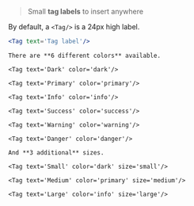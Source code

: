 > Small **tag labels** to insert anywhere


By default, a `<Tag/>` is a 24px high label.


```jsx
<Tag text='Tag label'/>
```


```hint|span-3,neutral
There are **6 different colors** available.
```

```jsx|span-3
<Tag text='Dark' color='dark'/>
```

```jsx|span-3
<Tag text='Primary' color='primary'/>
```

```jsx|span-3
<Tag text='Info' color='info'/>
```

```jsx|span-3
<Tag text='Success' color='success'/>
```

```jsx|span-3
<Tag text='Warning' color='warning'/>
```

```jsx|span-3
<Tag text='Danger' color='danger'/>
```


```hint|span-3,neutral
And **3 additional** sizes.
```


```jsx|span-3
<Tag text='Small' color='dark' size='small'/>
```

```jsx|span-3
<Tag text='Medium' color='primary' size='medium'/>
```

```jsx|span-3
<Tag text='Large' color='info' size='large'/>
```
